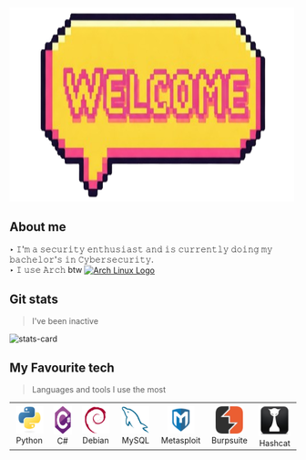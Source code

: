 <img src="img/welk.png" width="500" height="340" />

## About me
‣ 𝙸'𝚖 𝚊 𝚜𝚎𝚌𝚞𝚛𝚒𝚝𝚢 𝚎𝚗𝚝𝚑𝚞𝚜𝚒𝚊𝚜𝚝 𝚊𝚗𝚍 𝚒𝚜 𝚌𝚞𝚛𝚛𝚎𝚗𝚝𝚕𝚢 𝚍𝚘𝚒𝚗𝚐 𝚖𝚢 𝚋𝚊𝚌𝚑𝚎𝚕𝚘𝚛'𝚜 𝚒𝚗 𝙲𝚢𝚋𝚎𝚛𝚜𝚎𝚌𝚞𝚛𝚒𝚝𝚢.  
‣ 𝙸 𝚞𝚜𝚎 𝙰𝚛𝚌𝚑 btw [<img src="https://raw.githubusercontent.com/Raymo111/Raymo111/master/socials/arch.svg" height="30em" align="center" alt="Arch Linux Logo" title="Arch Linux Logo"/>](https://archlinux.org/)

## Git stats
> I've been inactive

![stats-card](https://github-readme-stats.vercel.app/api?username=xcyraxx&show_icons=true&theme=material-palenight&hide_border=true)

## My Favourite tech 
> Languages and tools I use the most

<!-- ![languages-card](https://github-readme-stats.vercel.app/api/top-langs/?username=xcyraxx&layout=compact&langs_count=8&theme=material-palenight&hide_border=true) -->

<table>
  <tr>
    <td align="center" width="96">
      <a href="xcyraxx">
        <img src="img/python-original.svg" width="48" height="48" alt="Golang" />
      </a>
      <br>Python
    </td>
    <td align="center" width="96">
      <a href="xcyraxx">
        <img src="img/csharp-original.svg" width="48" height="50" alt="Golang" />
      </a>
      <br>C#
    </td>
    <td align="center" width="96">
      <a href="xcyraxx">
        <img src="img/debian-original.svg" width="48" height="48" alt="Golang" />
      </a>
      <br>Debian
    </td>
    <td align="center" width="96">
      <a href="xcyraxx">
        <img src="img/mysql-original.svg" width="48" height="48" alt="Golang" />
      </a>
      <br>MySQL
    </td>
    <td align="center" width="96">
      <a href="xcyraxx">
        <img src="img/metasploit.png" width="48" height="48" alt="Golang" />
      </a>
      <br>Metasploit
    </td>
    <td align="center" width="96">
      <a href="xcyraxx">
        <img src="img/burp.png" width="48" height="48" alt="Golang" />
      </a>
      <br>Burpsuite
    </td>
    <td align="center" width="96">
      <a href="xcyraxx">
        <img src="img/hashcat.png" width="57" height="57" alt="Golang" />
      </a>
      <br>Hashcat
    </td>
  </tr>
</table>
